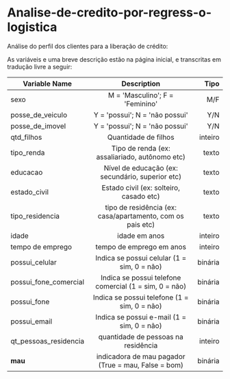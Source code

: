# Analise-de-credito-por-regress-o-logistica

Análise do perfil dos clientes para a liberação de crédito:

As variáveis e uma breve descrição estão na página inicial, e transcritas em tradução livre a seguir:

| Variable Name            | Description                                         | Tipo  |
| ------------------------ |:---------------------------------------------------:| -----:|
| sexo| M = 'Masculino'; F = 'Feminino' |M/F|
| posse_de_veiculo| Y = 'possui'; N = 'não possui' |Y/N|
| posse_de_imovel| Y = 'possui'; N = 'não possui' |Y/N|
| qtd_filhos| Quantidade de filhos |inteiro|
| tipo_renda|Tipo de renda (ex: assaliariado, autônomo etc) | texto |
| educacao| Nível de educação (ex: secundário, superior etc) |texto|
| estado_civil | Estado civil (ex: solteiro, casado etc)| texto |
| tipo_residencia | tipo de residência (ex: casa/apartamento, com os pais etc) | texto |
| idade | idade em anos |inteiro|
| tempo de emprego | tempo de emprego em anos |inteiro|
| possui_celular | Indica se possui celular (1 = sim, 0 = não) |binária|
| possui_fone_comercial | Indica se possui telefone comercial (1 = sim, 0 = não) |binária|
| possui_fone | Indica se possui telefone (1 = sim, 0 = não) |binária|
| possui_email | Indica se possui e-mail (1 = sim, 0 = não) |binária|
| qt_pessoas_residencia | quantidade de pessoas na residência |inteiro|
| **mau** | indicadora de mau pagador (True = mau, False = bom) |binária|
